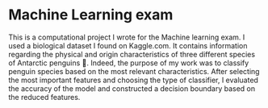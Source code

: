 # Machine Learning exam

This is a computational project I wrote for the Machine learning exam. I used a biological dataset I found on Kaggle.com.
It contains information regarding the physical and origin characteristics of three different species of Antarctic penguins 🐧. Indeed, the purpose of my work was to classify penguin species based on the most relevant characteristics. After selecting the most important features and choosing the type of classifier, I evaluated the accuracy of the model and constructed a decision boundary based on the reduced features.
